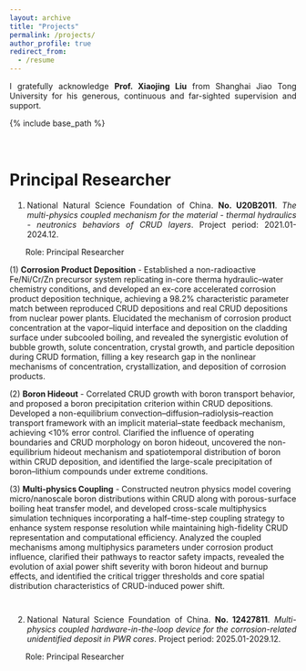 ```yaml
---
layout: archive
title: "Projects"
permalink: /projects/
author_profile: true
redirect_from:
  - /resume
---
```


<div style="text-align: justify">

I gratefully acknowledge <strong>Prof. Xiaojing Liu</strong> from Shanghai Jiao Tong University for his generous, continuous and far-sighted supervision and support.

</div>

{% include base_path %}

<div style="height: 1.5em;"></div>

Principal Researcher
===

<ol start="1" style="margin-left: 0.5em; padding-left: 0.0em; text-align: justify;">

1. National Natural Science Foundation of China. <strong>No. U20B2011</strong>. *The multi-physics coupled mechanism for the material - thermal hydraulics - neutronics behaviors of CRUD layers*. Project period: 2021.01-2024.12.

</ol>
<p style="padding-left: 2em; text-align: justify;">
   Role: Principal Researcher
</p>
<p style="padding-left: 2em; text-align: justify;">
  
(1) <strong>Corrosion Product Deposition</strong> - Established a non-radioactive Fe/Ni/Cr/Zn precursor system replicating in-core therma hydraulic–water chemistry conditions, and developed an ex-core accelerated corrosion product deposition technique, achieving a 98.2% characteristic parameter match between reproduced CRUD depositions and real CRUD depositions from nuclear power plants. Elucidated the mechanism of corrosion product concentration at the vapor–liquid interface and deposition on the cladding surface under subcooled boiling, and revealed the synergistic evolution of bubble growth, solute concentration, crystal growth, and particle deposition during CRUD formation, filling a key research gap in the nonlinear mechanisms of concentration, crystallization, and deposition of corrosion products.

</p>
<p style="padding-left: 2em; text-align: justify;">
  
(2) <strong>Boron Hideout</strong> - Correlated CRUD growth with boron transport behavior, and proposed a boron precipitation criterion within CRUD depositions. Developed a non-equilibrium convection–diffusion–radiolysis–reaction transport framework with an implicit material–state feedback mechanism, achieving <10% error control. Clarified the influence of operating boundaries and CRUD morphology on boron hideout, uncovered the non-equilibrium hideout mechanism and spatiotemporal distribution of boron within CRUD deposition, and identified the large-scale precipitation of boron–lithium compounds under extreme conditions.

</p>
<p style="padding-left: 2em; text-align: justify;">
  
(3) <strong>Multi-physics Coupling</strong> - Constructed neutron physics model covering micro/nanoscale boron distributions within CRUD along with porous-surface boiling heat transfer model, and developed cross-scale multiphysics simulation techniques incorporating a half–time-step coupling strategy to enhance system response resolution while maintaining high-fidelity CRUD representation and computational efficiency. Analyzed the coupled mechanisms among multiphysics parameters under corrosion product influence, clarified their pathways to reactor safety impacts, revealed the evolution of axial power shift severity with boron hideout and burnup effects, and identified the critical trigger thresholds and core spatial distribution characteristics of CRUD-induced power shift.

</p>

<div style="height: 1em;"></div>

<ol start="2" style="margin-left: 0.5em; padding-left: 0.0em; text-align: justify;">
  
2. National Natural Science Foundation of China. <strong>No. 12427811</strong>. *Multi-physics coupled hardware-in-the-loop device for the corrosion-related unidentified deposit in PWR cores*. Project period: 2025.01-2029.12.

</ol>
<p style="padding-left: 2em; text-align: justify;">
   Role: Principal Researcher
</p>
